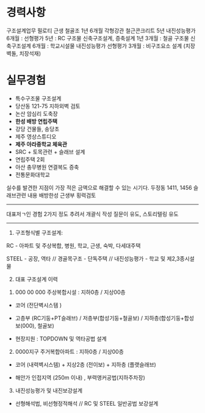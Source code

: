 # 경력사항

구조설계업무
필로티
근생
철골조 1년 6개월
각형강관
철근콘크리트 5년
내진성능평가 6개월 : 선형평가
5년 : RC 구조물 신축구조설계, 증축설계 
1년 3개월 : 철골 구조물 신축구조설계
6개월 : 학교시설물 내진성능평가 선형평가
3개월 : 비구조요소 설계 (치장벽돌, 치장석재)
# 실무경험

- 특수구조물 구조설계
- 당산동 121-75 지하외벽 검토
- 논산 암심리 도축장
- **한성 배방 연립주택**
- 강당 건물들, 송당초 
- 제주 영상스튜디오
- **제주 아라중학교 체육관**
- SRC + 토목관련 + 슬래브 설계
- 연립주택 2회
- 아산 충무병원 연결복도 증축
- 전통문화대학교

실수를 발견한 지점이 가장 적은 금액으로 해결할 수 있는 시기다.
두정동 1411, 1456 슬래브관련 내용
배방한성 근생부 횡력검토
***
대표저ㄱ인 경험 2가지 정도 추려서 개괄식 작성
질문이 유도, 스토리텔링 유도
***
1. 구조형식별 구조설계:

RC - 아파트 및 주상복합, 병원, 학교, 근생, 숙박, 다세대주택

STEEL - 공장, 역타 // 경골목구조 - 단독주택 // 내진성능평가 - 학교 및 제2,3종시설물

2. 대표 구조설계 이력

1) 000 00 000 주상복합시설 : 지하0층 / 지상00층

- 코어 (전단벽시스템 )

- 고층부 (RC기둥+PT슬래브) / 저층부(합성기둥+철골보) / 지하층(합성기둥+합성보(000), 철골보)

- 현장지원 : TOPDOWN 및 역타공법 설계

2) 0000지구 주거복합아파트 : 지하0층 / 지상00층

- 코어 (내력벽시스템) + 지상2층 (전이보) + 지하층 (플랫슬래브)

- 해안가 인접지역 (250m 이내) , 부력앵커공법(지하주차장)

3) 내진성능평가 및 내진보강설계

- 선형해석법, 비선형정적해석 // RC 및 STEEL 일반공법 보강설계